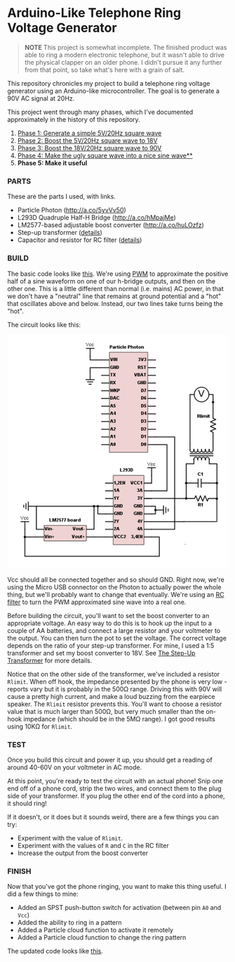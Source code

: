 # Arduino-Like Telephone Ring Voltage Generator

> **NOTE**
> This project is somewhat incomplete. The finished product was able to ring a modern electronic telephone, but it wasn't able to drive the physical clapper on an older phone. I didn't pursue it any further from that point, so take what's here with a grain of salt.

This repository chronicles my project to build a telephone ring voltage generator using an Arduino-like microcontroller.  The goal is to generate a 90V AC signal at 20Hz.

This project went through many phases, which I've documented approximately in the history of this repository.
1. [Phase 1: Generate a simple 5V/20Hz square wave](https://github.com/jonscheiding/phone-ringer/tree/step-1)
2. [Phase 2: Boost the 5V/20Hz square wave to 18V](https://github.com/jonscheiding/phone-ringer/tree/step-2)
3. [Phase 3: Boost the 18V/20Hz square wave to 90V](https://github.com/jonscheiding/phone-ringer/tree/step-3)
4. [Phase 4: Make the ugly square wave into a nice sine wave**](https://github.com/jonscheiding/phone-ringer/tree/step-4)
5. **Phase 5: Make it useful**

### PARTS

These are the parts I used, with links.

- Particle Photon (http://a.co/5yvVv50)
- L293D Quadruple Half-H Bridge (http://a.co/hMpajMe)
- LM2577-based adjustable boost converter (http://a.co/huLOzfz)
- Step-up transformer ([details](Transformer.md))
- Capacitor and resistor for RC filter ([details](PWM.md))

### BUILD

The basic code looks like [this](phone-ringer-basic.ino).  We're using [PWM](PWM.md) to approximate the positive half of a sine waveform on one of our h-bridge outputs, and then on the other one.  This is a little different than normal (i.e. mains) AC power, in that we don't have a "neutral" line that remains at ground potential and a "hot" that oscillates above and below.  Instead, our two lines take turns being the "hot".

The circuit looks like this:

![A/C wave generator circuit diagram](circuit-diagram.png)

Vcc should all be connected together and so should GND.  Right now, we're using the Micro USB connector on the Photon to actually power the whole thing, but we'll probably want to change that eventually.  We're using an [RC filter](PWM.md) to turn the PWM approximated sine wave into a real one.

Before building the circuit, you'll want to set the boost converter to an appropriate voltage.  An easy way to do this is to hook up the input to a couple of AA batteries, and connect a large resistor and your voltmeter to the output.  You can then turn the pot to set the voltage.  The correct voltage depends on the ratio of your step-up transformer.  For mine, I used a 1:5 transformer and set my boost converter to 18V.  See [The Step-Up Transformer](Transformer.md) for more details.

Notice that on the other side of the transformer, we've included a resistor `Rlimit`.  When off hook, the impedance presented by the phone is very low - reports vary but it is probably in the 500Ω range.  Driving this with 90V will cause a pretty high current, and make a loud buzzing from the earpiece speaker.  The `Rlimit` resistor prevents this.  You'll want to choose a resistor value that is much larger than 500Ω, but very much smaller than the on-hook impedance (which should be in the 5MΩ range).  I got good results using 10KΩ for `Rlimit`.

### TEST

Once you build this circuit and power it up, you should get a reading of around 40-60V on your voltmeter in AC mode.

At this point, you're ready to test the circuit with an actual phone!  Snip one end off of a phone cord, strip the two wires, and connect them to the plug side of your transformer.  If you plug the other end of the cord into a phone, it should ring!

If it doesn't, or it does but it sounds weird, there are a few things you can try:
- Experiment with the value of `Rlimit`.
- Experiment with the values of `R` and `C` in the RC filter
- Increase the output from the boost converter

### FINISH

Now that you've got the phone ringing, you want to make this thing useful.  I did a few things to mine:
- Added an SPST push-button switch for activation (between pin `A0` and `Vcc`)
- Added the ability to ring in a pattern
- Added a Particle cloud function to activate it remotely
- Added a Particle cloud function to change the ring pattern

The updated code looks like [this](phone-ringer.ino).